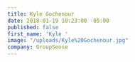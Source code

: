 ```yaml
---
title: Kyle Gochenour
date: 2018-01-19 10:23:00 -05:00
published: false
first_name: 'Kyle '
image: "/uploads/Kyle%20Gochenour.jpg"
company: GroupSense
---
```



